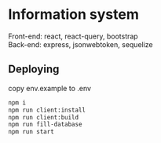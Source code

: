 # Information system

Front-end: react, react-query, bootstrap  
Back-end: express, jsonwebtoken, sequelize

## Deploying

copy env.example to .env

```sh
npm i
npm run client:install
npm run client:build
npm run fill-database
npm run start
```